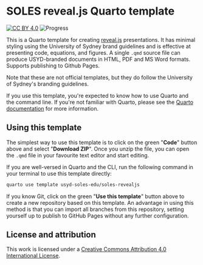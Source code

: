 # SOLES reveal.js Quarto template

[![CC BY 4.0][cc-by-shield]][cc-by]
![Progress](https://progress-bar.dev/90/?title=progress)

This is a Quarto template for creating [reveal.js](https://revealjs.com/#/) presentations. It has minimal styling using the University of Sydney brand guidelines and is effective at presenting code, equations, and figures. A single `.qmd` source file can produce USYD-branded documents in HTML, PDF and MS Word formats. Supports publishing to Github Pages.

Note that these are not official templates, but they do follow the University of Sydney's branding guidelines.

If you use this template, you're expected to know how to use Quarto and the command line. If you're not familiar with Quarto, please see the [Quarto documentation](https://quarto.org/docs/getting-started.html) for more information.

## Using this template

The simplest way to use this template is to click on the green "**Code**" button above and select "**Download ZIP**". Once you unzip the file, you can open the `.qmd` file in your favourite text editor and start editing.

If you are well-versed in Quarto and the CLI, run the following command in your terminal to use this template directly:

```sh
quarto use template usyd-soles-edu/soles-revealjs
```

If you know Git, click on the green "**Use this template**" button above to create a new repository based on this template. An advantage in using this method is that you can import all branches from this repository, setting yourself up to publish to GitHub Pages without any further configuration.

## License and attribution

This work is licensed under a
[Creative Commons Attribution 4.0 International License][cc-by].

[cc-by]: http://creativecommons.org/licenses/by/4.0/
[cc-by-shield]: https://img.shields.io/badge/License-CC%20BY%204.0-lightgrey.svg
